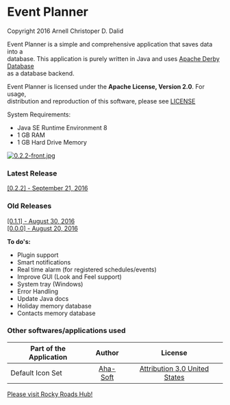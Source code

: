 # Event Planner
Copyright 2016 Arnell Christoper D. Dalid  

Event Planner is a simple and comprehensive application that saves data into a  
database. This application is purely written in Java and uses [Apache Derby Database](https://db.apache.org/derby/)  
as a database backend.  

Event Planner is licensed under the **Apache License, Version 2.0**. For usage,  
distribution and reproduction of this software, please see [LICENSE](http://www.apache.org/licenses/LICENSE-2.0)  

System Requirements:  
- Java SE Runtime Environment 8  
- 1 GB RAM  
- 1 GB Hard Drive Memory

[![0.2.2-front.jpg](http://s5.postimg.org/yyoxqs0sn/0_2_2_front.jpg)](http://postimg.org/image/9fwldrh8j/)

### Latest Release  
[\[0.2.2\] - September 21, 2016](https://github.com/rockyroadshub/event-planner/releases/tag/0.2.2)  


### Old Releases  
[\[0.1.1\] - August 30, 2016](https://github.com/rockyroadshub/event-planner/releases/tag/0.1.1)  
[\[0.0.0\] - August 20, 2016](https://github.com/rockyroadshub/event-planner/releases/tag/0.0.0)  

**To do's:**  
- Plugin support  
- Smart notifications  
- Real time alarm (for registered schedules/events)  
- Improve GUI (Look and Feel support)  
- System tray (Windows)  
- Error Handling  
- Update Java docs  
- Holiday memory database  
- Contacts memory database  

### Other softwares/applications used
| Part of the Application |                Author                |                                    License                                       |
| ----------------------- |:------------------------------------:| :-------------------------------------------------------------------------------:|
|     Default Icon Set    | [Aha-Soft](http://www.aha-soft.com/) | [Attribution 3.0 United States](https://creativecommons.org/licenses/by/3.0/us/) |

[Please visit Rocky Roads Hub!](https://rockyroadshub.wordpress.com)
